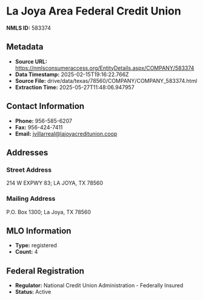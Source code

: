 # La Joya Area Federal Credit Union

**NMLS ID:** 583374

## Metadata
- **Source URL:** https://nmlsconsumeraccess.org/EntityDetails.aspx/COMPANY/583374
- **Data Timestamp:** 2025-02-15T19:16:22.766Z
- **Source File:** drive/data/texas/78560/COMPANY/COMPANY_583374.html
- **Extraction Time:** 2025-05-27T11:48:06.947957

## Contact Information
- **Phone:** 956-585-6207
- **Fax:** 956-424-7411
- **Email:** jvillarreal@lajoyacreditunion.coop

## Addresses
### Street Address
214 W EXPWY 83; LA JOYA, TX 78560

### Mailing Address
P.O. Box 1300; La Joya, TX 78560

## MLO Information
- **Type:** registered
- **Count:** 4

## Federal Registration
- **Regulator:** National Credit Union Administration - Federally Insured
- **Status:** Active
